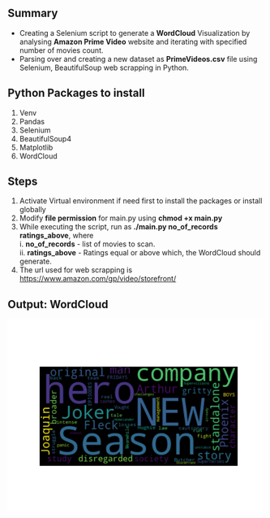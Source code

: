 ## Summary

- Creating a Selenium script to generate a **WordCloud** Visualization by analysing **Amazon Prime Video** website and iterating with specified number of movies count.
- Parsing over and creating a new dataset as **PrimeVideos.csv** file using Selenium, BeautifulSoup web scrapping in Python.


## Python Packages to install

1. Venv
2. Pandas
3. Selenium
4. BeautifulSoup4
5. Matplotlib
6. WordCloud

## Steps

1. Activate Virtual environment if need first to install the packages or install globally
2. Modify **file permission** for main.py using **chmod +x main.py**
3. While executing the script, run as **./main.py no_of_records ratings_above**, where<br/>
   i. **no_of_records** - list of movies to scan.<br/>
   ii. **ratings_above** - Ratings equal or above which, the WordCloud should generate.
4. The url used for web scrapping is https://www.amazon.com/gp/video/storefront/


## Output: WordCloud

![](rating_above_8.png)

